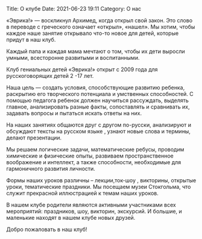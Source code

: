 Title: О клубе
Date: 2021-06-23 19:11
Category: О нас

«Эврика!» — воскликнул Архимед, когда открыл свой закон. Это слово в переводе с греческого означает «открыл», «нашел». Мы хотим, чтобы каждое наше занятие открывало что-то новое для детей, которые придут в наш клуб.

Каждый папа и каждая мама мечтают о том, чтобы их дети выросли умными, всесторонне развитыми и воспитанными.

Клуб гениальных детей «Эврика!» открыт с 2009 года для русскоговорящих детей 2 -17 лет.

Наша цель — создать условия, способствующие развитию ребенка, раскрытию его творческого потенциала и умственных способностей. С помощью педагога ребенок должен научиться рассуждать, выделять главное, анализировать разные факты, сопоставлять и сравнивать их, задавать вопросы и пытаться искать ответы на них.

На наших занятиях общаются друг с другом по-русски, анализируют и обсуждают тексты на русском языке , узнают новые слова и термины, делают презентации.

Мы решаем логические задачи, математические ребусы, проводим химические и физические опыты, развиваем пространственное воображение и интеллект, а также способности, необходимые для гармоничного развития личности.

Формы наших уроков различны – лекции,ток-шоу , викторины, открытые уроки, тематические праздники. Мы посещаем музеи Стокгольма, что служит прекрасной иллюстрацией к темам наших уроков.

В нашем клубе родители являются активными участниками всех мероприятий: праздников, шоу, викторин, экскурсий. И большие, и маленькие находят в нашем клубе новых друзей.

Добро пожаловать в наш клуб!

